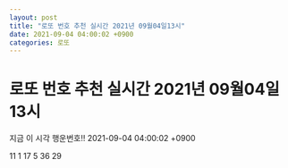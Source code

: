```yaml
---
layout: post
title: "로또 번호 추천 실시간 2021년 09월04일13시"
date: 2021-09-04 04:00:02 +0900
categories: 로또
---
```


# 로또 번호 추천 실시간 2021년 09월04일13시

지금 이 시각 행운번호!! 2021-09-04 04:00:02 +0900

 11  1  17  5  36  29 

